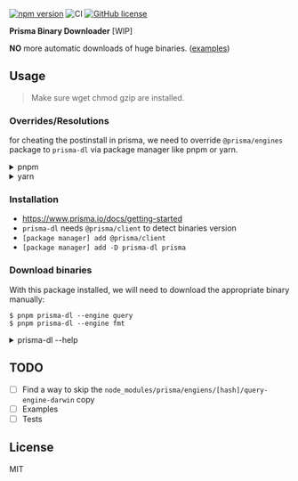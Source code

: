 [![npm version](https://badge.fury.io/js/prisma-dl.svg)](https://www.npmjs.com/package/prisma-dl)
![CI](https://github.com/youjinbu/prisma-dl/workflows/ci/badge.svg)
[![GitHub license](https://img.shields.io/badge/license-MIT-lightgrey.svg?maxAge=2592000)]()

**Prisma Binary Downloader** [WIP]

**NO** more automatic downloads of huge binaries. ([examples](/examples))

## Usage

> Make sure wget chmod gzip are installed.

### Overrides/Resolutions

for cheating the postinstall in prisma, we need to override `@prisma/engines` package to `prisma-dl` via package manager like pnpm or yarn.

<details>
  <summary>pnpm</summary>

```json
{
  "pnpm": {
    "overrides": {
      "@prisma/engines": "npm:prisma-dl@latest"
    }
  }
}
```
</details>

<details>
  <summary>yarn</summary>

```json
{
  "resolutions": {
    "@prisma/engines": "prisma-dl tgz url"
  }
}
```
</details>

### Installation

- https://www.prisma.io/docs/getting-started
- `prisma-dl` needs `@prisma/client` to detect binaries version
- `[package manager] add @prisma/client`
- `[package manager] add -D prisma-dl prisma`


### Download binaries

With this package installed, we will need to download the appropriate binary manually:

```
$ pnpm prisma-dl --engine query
$ pnpm prisma-dl --engine fmt
```

<details>
<summary>prisma-dl --help</summary>

```
Usage

  $ prisma-dl  [options]

Options

   -h, --help  Display this help message
     --engine  Engine type
               <query|fmt|migration|introspection>
               Defaults to query
   --platform  Engine Platform
               <native|darwin|linux-musl|windows|...>
               Defaults to native
    --project  Project Root
               Defaults to current directory
      --print  Print fetch options without downloading binary
        --out  Output dir
               Defaults to [project root]/binaries
```
</details>

## TODO

- [ ] Find a way to skip the `node_modules/prisma/engiens/[hash]/query-engine-darwin` copy
- [ ] Examples
- [ ] Tests

## License

MIT
